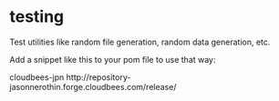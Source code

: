 testing
=======

Test utilities like random file generation, random data generation, etc.

Add a snippet like this to your pom file to use that way:

 <repositories>
        <repository>
            <id>cloudbees-jpn</id>
            <url>http://repository-jasonnerothin.forge.cloudbees.com/release/</url>
        </repository>
        <!-- ... -->
  </repositories>
